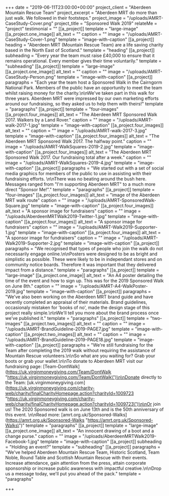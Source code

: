 +++
date = "2019-06-11T23:00:00+00:00"
project_client = "Aberdeen Mountain Rescue Team"
project_excerpt = "Aberdeen MRT do more than just walk. We followed in their footsteps."
project_image = "/uploads/AMRT-CaseStudy-Cover.png"
project_title = "Sponsored Walk 2019"
relateMe = "project"
testimonial = ""
[[a_project]]
template = "large-image"
[[a_project.one_image]]
alt_text = ""
caption = ""
image = "/uploads/AMRT-CaseStudy-Cover-1.png"
template = "image-with-caption"
[[a_project]]
heading = "Aberdeen MRT (Mountain Rescue Team) are a life saving charity based in the North East of Scotland."
template = "heading"
[[a_project]]
subheading = "Every year the team must raise £40,000 to ensure that it remains operational. Every member gives their time voluntarily."
template = "subheading"
[[a_project]]
template = "large-image"
[[a_project.one_image]]
alt_text = ""
caption = ""
image = "/uploads/AMRT-CaseStudy-Person.png"
template = "image-with-caption"
[[a_project]]
paragraphs = "Each year the team host a Sponsored Walk in the Cairngorm National Park. Members of the public have an opportunity to meet the team whilst raising money for the charity.\n\nWe've taken part in this walk for three years. Aberdeen MRT were impressed by our own marketing efforts around our fundraising, so they asked us to help them with theirs!"
template = "paragraphs"
[[a_project]]
template = "four-images"
[[a_project.four_images]]
alt_text = "The Aberdeen MRT Sponsored Walk 2017. Walkers by a Land Rover."
caption = ""
image = "/uploads/AMRT-walk-2017-1.jpg"
template = "image-with-caption"
[[a_project.four_images]]
alt_text = ""
caption = ""
image = "/uploads/AMRT-walk-2017-3.jpg"
template = "image-with-caption"
[[a_project.four_images]]
alt_text = "The Aberdeen MRT Sponsored Walk 2017. The halfway point."
caption = ""
image = "/uploads/AMRT-WalkSquares-2019-2.jpg"
template = "image-with-caption"
[[a_project.four_images]]
alt_text = "The Aberdeen MRT Sponsored Walk 2017. Our fundraising total after a week."
caption = ""
image = "/uploads/AMRT-WalkSquares-2019-4.jpg"
template = "image-with-caption"
[[a_project]]
paragraphs = "We started out with a set of social media graphics for members of the public to use in assisting with their fundraising efforts. \n\nThere was no beating around the bush here. Messages ranged from \"I'm supporting Aberdeen MRT\" to a much more direct \"Sponsor Me!\"."
template = "paragraphs"
[[a_project]]
template = "four-images"
[[a_project.four_images]]
alt_text = "image of the Aberdeen MRT walk route"
caption = ""
image = "/uploads/AMRT-SponsoredWalk-Square.jpg"
template = "image-with-caption"
[[a_project.four_images]]
alt_text = "A sponsor image for fundraisers"
caption = ""
image = "/uploads/AberdeenMRTWalk2019-Twitter-1.jpg"
template = "image-with-caption"
[[a_project.four_images]]
alt_text = "A sponsor image for fundraisers"
caption = ""
image = "/uploads/AMRT-Walk2019-Supporter-1.jpg"
template = "image-with-caption"
[[a_project.four_images]]
alt_text = "A sponsor image for fundraisers"
caption = ""
image = "/uploads/AMRT-Walk2019-Supporter-2.jpg"
template = "image-with-caption"
[[a_project]]
paragraphs = "We recognised that types of people who join the walk do not necessarily engage online.\n\nPosters were designed to be as bright and simplistic as possible. These were likely to be in independant stores and on community notice boards. Therefore it was important that they delivered impact from a distance."
template = "paragraphs"
[[a_project]]
template = "large-image"
[[a_project.one_image]]
alt_text = "An A4 poster detailing the time of the event and how to sign up. This was for the 2019 Sponsored Walk on June 8th."
caption = ""
image = "/uploads/AMRT-A4-WalkPoster-2019.jpg"
template = "image-with-caption"
[[a_project]]
paragraphs = "We've also been working on the Aberdeen MRT brand guide and have recently completed an appraisal of their materials. Brand guidelines, occasionaly mistaken for 'books of no', made the design stage of this project really simple.\n\nWe'll tell you more about the brand process once we've published it."
template = "paragraphs"
[[a_project]]
template = "two-images"
[[a_project.two_images]]
alt_text = ""
caption = ""
image = "/uploads/AMRT-BrandGuideline-2019-PAGE7.jpg"
template = "image-with-caption"
[[a_project.two_images]]
alt_text = ""
caption = ""
image = "/uploads/AMRT-BrandGuideline-2019-PAGE18.jpg"
template = "image-with-caption"
[[a_project]]
paragraphs = "We're still fundraising for the Team after completing the 2019 walk without requiring the assistance of Mountain Rescue volunteers.\n\nSo what are you waiting for? Grab your boots or grab your wallet.\n\nTo donate to Aberdeen MRT visit our fundraising page: [Team-DontWalk](https://uk.virginmoneygiving.com/Team/DontWalk \"https://uk.virginmoneygiving.com/Team/DontWalk\")\n\nDonate directly to the Team: [uk.virginmoneygiving.com](https://uk.virginmoneygiving.com/charity-web/charity/finalCharityHomepage.action?charityId=1009723 \"https://uk.virginmoneygiving.com/charity-web/charity/finalCharityHomepage.action?charityId=1009723\")\n\nOr join us! The 2020 Sponsored walk is on June 13th and is the 50th anniversary of this event. \n\nRead more: [amrt.org.uk/Sponsored-Walks](https://amrt.org.uk/Sponsored-Walks \"https://amrt.org.uk/Sponsored-Walks\")"
template = "paragraphs"
[[a_project]]
template = "large-image"
[[a_project.one_image]]
alt_text = "An innocent drawing of a boot and a change purse."
caption = ""
image = "/uploads/AberdeenMRTWalk2019-Facebook-1.jpg"
template = "image-with-caption"
[[a_project]]
subheading = "Holding an event?"
template = "subheading"
[[a_project]]
paragraphs = "We've helped Aberdeen Mountain Rescue Team, Historic Scotland, Team Noble, Round Table and Scottish Mountain Rescue with their events. Increase attendance, gain attention from the press, attain corporate sponsorship or increase public awareness with impactful creative.\n\nDrop us a message today, we'll put you ahead of the pack."
template = "paragraphs"

+++
